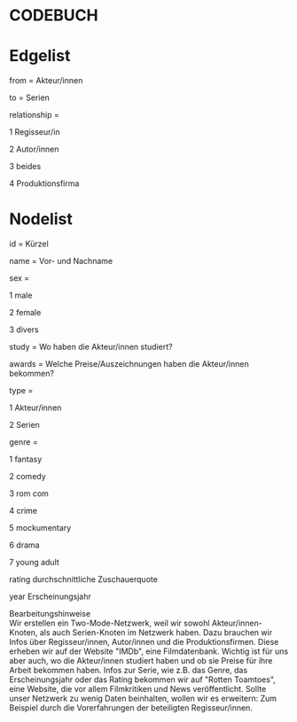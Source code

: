 # CODEBUCH					
					
# Edgelist  	

from = Akteur/innen  

to = Serien 	

relationship =

1 Regisseur/in 

2 Autor/innen 

3 beides

4 Produktionsfirma				

# Nodelist					
id = Kürzel	

name = Vor- und Nachname 

sex =

1 male 

2 female 

3 divers

study = Wo haben die Akteur/innen studiert?

awards = Welche Preise/Auszeichnungen haben die Akteur/innen bekommen? 

type =

1 Akteur/innen 

2 Serien	

genre = 

1 fantasy

2 comedy

3 rom com 

4 crime 

5 mockumentary

6 drama 

7 young adult		

rating	durchschnittliche Zuschauerquote	

year	Erscheinungsjahr				

Bearbeitungshinweise					
Wir erstellen ein Two-Mode-Netzwerk, weil wir sowohl Akteur/innen-Knoten, als auch Serien-Knoten im Netzwerk haben. Dazu brauchen wir Infos über Regisseur/innen, Autor/innen und die Produktionsfirmen. Diese erheben wir auf der Website "IMDb", eine Filmdatenbank. Wichtig ist für uns aber auch, wo die Akteur/innen studiert haben und ob sie Preise für ihre Arbeit bekommen haben. Infos zur Serie, wie z.B. das Genre, das Erscheinungsjahr oder das Rating bekommen wir auf "Rotten Toamtoes", eine Website, die vor allem Filmkritiken und News veröffentlicht. 
Sollte unser Netzwerk zu wenig Daten beinhalten, wollen wir es erweitern: Zum Beispiel durch die Vorerfahrungen der beteiligten Regisseur/innen. 				

